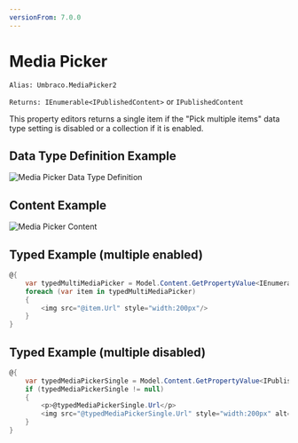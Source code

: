 ```yaml
---
versionFrom: 7.0.0
---
```


# Media Picker #

`Alias: Umbraco.MediaPicker2`

`Returns: IEnumerable<IPublishedContent>` or `IPublishedContent`

This property editors returns a single item if the "Pick multiple items" data type setting is disabled or a collection if it is enabled.

## Data Type Definition Example

![Media Picker Data Type Definition](images/Media-Picker2-DataType.png)

## Content Example 

![Media Picker Content](images/Media-Picker2-Content.png)

## Typed Example (multiple enabled)

```csharp
@{
    var typedMultiMediaPicker = Model.Content.GetPropertyValue<IEnumerable<IPublishedContent>>("sliders");
    foreach (var item in typedMultiMediaPicker)
    {
        <img src="@item.Url" style="width:200px"/>
    }
}
```


## Typed Example (multiple disabled)

```csharp
@{
    var typedMediaPickerSingle = Model.Content.GetPropertyValue<IPublishedContent>("featuredBanner");
    if (typedMediaPickerSingle != null)
    {
        <p>@typedMediaPickerSingle.Url</p>
        <img src="@typedMediaPickerSingle.Url" style="width:200px" alt="@typedMediaPickerSingle.GetPropertyValue("alt")" />
    }
}
```
